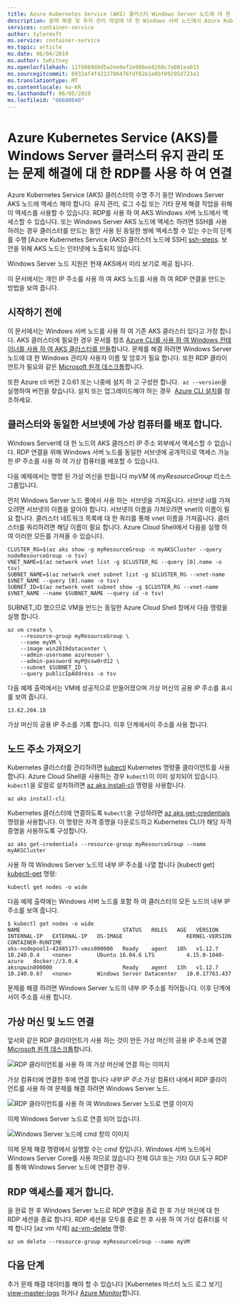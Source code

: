 ```yaml
---
title: Azure Kubernetes Service (AKS) 클러스터 Windows Server 노드에 대 한 RDP
description: 문제 해결 및 유지 관리 작업에 대 한 Windows 서버 노드에서 Azure Kubernetes Service (AKS) 클러스터를 사용 하 여 RDP 연결을 만드는 방법에 알아봅니다.
services: container-service
author: tylermsft
ms.service: container-service
ms.topic: article
ms.date: 06/04/2019
ms.author: twhitney
ms.openlocfilehash: 11f6869d4d5a2ee0ef2e986ee8268c7a001ea015
ms.sourcegitcommit: 6932af4f4222786476fdf62e1e0bf09295d723a1
ms.translationtype: MT
ms.contentlocale: ko-KR
ms.lasthandoff: 06/05/2019
ms.locfileid: "66688640"
---
```

# <a name="connect-with-rdp-to-azure-kubernetes-service-aks-cluster-windows-server-nodes-for-maintenance-or-troubleshooting"></a>Azure Kubernetes Service (AKS)를 Windows Server 클러스터 유지 관리 또는 문제 해결에 대 한 RDP를 사용 하 여 연결

Azure Kubernetes Service (AKS) 클러스터의 수명 주기 동안 Windows Server AKS 노드에 액세스 해야 합니다. 유지 관리, 로그 수집 또는 기타 문제 해결 작업을 위해 이 액세스를 사용할 수 있습니다. RDP를 사용 하 여 AKS Windows 서버 노드에서 액세스할 수 있습니다. 또는 Windows Server AKS 노드에 액세스 하려면 SSH를 사용 하려는 경우 클러스터를 만드는 동안 사용 된 동일한 쌍에 액세스할 수 있는 수는의 단계를 수행 [Azure Kubernetes Service (AKS) 클러스터 노드에 SSH] [ssh-steps]. 보안을 위해 AKS 노드는 인터넷에 노출되지 않습니다.

Windows Server 노드 지원은 현재 AKS에서 미리 보기로 제공 됩니다.

이 문서에서는 개인 IP 주소를 사용 하 여 AKS 노드를 사용 하 여 RDP 연결을 만드는 방법을 보여 줍니다.

## <a name="before-you-begin"></a>시작하기 전에

이 문서에서는 Windows 서버 노드를 사용 하 여 기존 AKS 클러스터 있다고 가정 합니다. AKS 클러스터에 필요한 경우 문서를 참조 [Azure CLI를 사용 하 여 Windows 컨테이너를 사용 하 여 AKS 클러스터를 만들][aks-windows-cli]합니다. 문제를 해결 하려면 Windows Server 노드에 대 한 Windows 관리자 사용자 이름 및 암호가 필요 합니다. 또한 RDP 클라이언트가 필요와 같은 [Microsoft 원격 데스크톱][rdp-mac]합니다.

또한 Azure cli 버전 2.0.61 또는 나중에 설치 하 고 구성한 합니다.  `az --version`을 실행하여 버전을 찾습니다. 설치 또는 업그레이드해야 하는 경우  [Azure CLI 설치][install-azure-cli]를 참조하세요.

## <a name="deploy-a-virtual-machine-to-the-same-subnet-as-your-cluster"></a>클러스터와 동일한 서브넷에 가상 컴퓨터를 배포 합니다.

Windows Server에 대 한 노드의 AKS 클러스터 IP 주소 외부에서 액세스할 수 없습니다. RDP 연결을 위해 Windows 서버 노드를 동일한 서브넷에 공개적으로 액세스 가능한 IP 주소를 사용 하 여 가상 컴퓨터를 배포할 수 있습니다.

다음 예제에서는 명명 된 가상 머신을 만듭니다 *myVM* 에 *myResourceGroup* 리소스 그룹입니다.

먼저 Windows Server 노드 풀에서 사용 하는 서브넷을 가져옵니다. 서브넷 id를 가져오려면 서브넷의 이름을 알아야 합니다. 서브넷의 이름을 가져오려면 vnet의 이름이 필요 합니다. 클러스터 네트워크 목록에 대 한 쿼리를 통해 vnet 이름을 가져옵니다. 클러스터를 쿼리하려면 해당 이름이 필요 합니다. Azure Cloud Shell에서 다음을 실행 하 여 이러한 모든를 가져올 수 있습니다.

```azurecli-interactive
CLUSTER_RG=$(az aks show -g myResourceGroup -n myAKSCluster --query nodeResourceGroup -o tsv)
VNET_NAME=$(az network vnet list -g $CLUSTER_RG --query [0].name -o tsv)
SUBNET_NAME=$(az network vnet subnet list -g $CLUSTER_RG --vnet-name $VNET_NAME --query [0].name -o tsv)
SUBNET_ID=$(az network vnet subnet show -g $CLUSTER_RG --vnet-name $VNET_NAME --name $SUBNET_NAME --query id -o tsv)
```

SUBNET_ID 했으므로 VM을 만드는 동일한 Azure Cloud Shell 창에서 다음 명령을 실행 합니다.

```azurecli-interactive
az vm create \
    --resource-group myResourceGroup \
    --name myVM \
    --image win2019datacenter \
    --admin-username azureuser \
    --admin-password myP@ssw0rd12 \
    --subnet $SUBNET_ID \
    --query publicIpAddress -o tsv
```

다음 예제 출력에서는 VM에 성공적으로 만들어졌으며 가상 머신의 공용 IP 주소를 표시를 보여 줍니다.

```console
13.62.204.18
```

가상 머신의 공용 IP 주소를 기록 합니다. 이후 단계에서이 주소를 사용 합니다.

## <a name="get-the-node-address"></a>노드 주소 가져오기

Kubernetes 클러스터를 관리하려면 [kubectl][kubectl] Kubernetes 명령줄 클라이언트를 사용합니다. Azure Cloud Shell을 사용하는 경우 `kubectl`이 이미 설치되어 있습니다. `kubectl`을 로컬로 설치하려면 [az aks install-cli][az-aks-install-cli] 명령을 사용합니다.
    
```azurecli-interactive
az aks install-cli
```

Kubernetes 클러스터에 연결하도록 `kubectl`을 구성하려면 [az aks get-credentials][az-aks-get-credentials] 명령을 사용합니다. 이 명령은 자격 증명을 다운로드하고 Kubernetes CLI가 해당 자격 증명을 사용하도록 구성합니다.

```azurecli-interactive
az aks get-credentials --resource-group myResourceGroup --name myAKSCluster
```

사용 하 여 Windows Server 노드의 내부 IP 주소를 나열 합니다 [kubectl get] [ kubectl-get] 명령:

```console
kubectl get nodes -o wide
```

다음 예제 출력에는 Windows 서버 노드를 포함 하 여 클러스터의 모든 노드의 내부 IP 주소를 보여 줍니다.

```console
$ kubectl get nodes -o wide
NAME                                STATUS   ROLES   AGE   VERSION   INTERNAL-IP   EXTERNAL-IP   OS-IMAGE                    KERNEL-VERSION      CONTAINER-RUNTIME
aks-nodepool1-42485177-vmss000000   Ready    agent   18h   v1.12.7   10.240.0.4    <none>        Ubuntu 16.04.6 LTS          4.15.0-1040-azure   docker://3.0.4
aksnpwin000000                      Ready    agent   13h   v1.12.7   10.240.0.67   <none>        Windows Server Datacenter   10.0.17763.437
```

문제를 해결 하려면 Windows Server 노드의 내부 IP 주소를 적어둡니다. 이후 단계에서이 주소를 사용 합니다.

## <a name="connect-to-the-virtual-machine-and-node"></a>가상 머신 및 노드 연결

앞서와 같은 RDP 클라이언트가 사용 하는 것이 만든 가상 머신의 공용 IP 주소에 연결 [Microsoft 원격 데스크톱][rdp-mac]합니다.

![RDP 클라이언트를 사용 하 여 가상 머신에 연결 하는 이미지](media/rdp/vm-rdp.png)

가상 컴퓨터에 연결한 후에 연결 합니다 *내부 IP 주소* 가상 컴퓨터 내에서 RDP 클라이언트를 사용 하 여 문제를 해결 하려면 Windows Server 노드.

![RDP 클라이언트를 사용 하 여 Windows Server 노드로 연결 이미지](media/rdp/node-rdp.png)

이제 Windows Server 노드로 연결 되어 있습니다.

![Windows Server 노드에 cmd 창의 이미지](media/rdp/node-session.png)

이제 문제 해결 명령에서 실행할 수는 *cmd* 창입니다. Windows 서버 노드에서 Windows Server Core를 사용 하므로 않습니다 전체 GUI 또는 기타 GUI 도구 RDP를 통해 Windows Server 노드에 연결한 경우.

## <a name="remove-rdp-access"></a>RDP 액세스를 제거 합니다.

을 완료 한 후 Windows Server 노드로 RDP 연결을 종료 한 후 가상 머신에 대 한 RDP 세션을 종료 합니다. RDP 세션을 모두를 종료 한 후 사용 하 여 가상 컴퓨터를 삭제 합니다 [az vm 삭제] [ az-vm-delete] 명령:

```azurecli-interactive
az vm delete --resource-group myResourceGroup --name myVM
```

## <a name="next-steps"></a>다음 단계

추가 문제 해결 데이터를 해야 할 수 있습니다 [Kubernetes 마스터 노드 로그 보기] [ view-master-logs] 하거나 [Azure Monitor][azure-monitor-containers]합니다.

<!-- EXTERNAL LINKS -->
[kubectl]: https://kubernetes.io/docs/user-guide/kubectl/
[kubectl-get]: https://kubernetes.io/docs/reference/generated/kubectl/kubectl-commands#get
[rdp-mac]: https://aka.ms/rdmac

<!-- INTERNAL LINKS -->
[aks-windows-cli]: windows-container-cli.md
[az-aks-install-cli]: /cli/azure/aks?view=azure-cli-latest#az-aks-install-cli
[az-aks-get-credentials]: /cli/azure/aks?view=azure-cli-latest#az-aks-get-credentials
[az-vm-delete]: /cli/azure/vm#az-vm-delete
[azure-monitor-containers]: ../azure-monitor/insights/container-insights-overview.md
[install-azure-cli]: /cli/azure/install-azure-cli
[ssh-steps]: ssh.md
[view-master-logs]: view-master-logs.md
